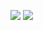 ![](https://github-readme-stats.vercel.app/api?username=SuuCH)
![](https://komarev.com/ghpvc/?username=SuuCH&color=green)
<!--
**SuuCH/SuuCH** is a ✨ _special_ ✨ repository because its `README.md` (this file) appears on your GitHub profile.

Here are some ideas to get you started:

- 🔭 I’m currently working on ...
- 🌱 I’m currently learning ...
- 👯 I’m looking to collaborate on ...
- 🤔 I’m looking for help with ...
- 💬 Ask me about ...
- 📫 How to reach me: ...
- 😄 Pronouns: ...
- ⚡ Fun fact: ...
-->
